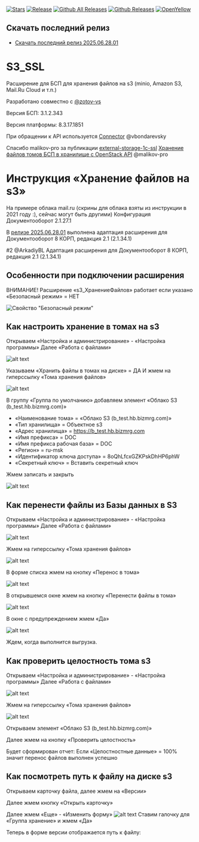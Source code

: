 [![Stars](https://img.shields.io/github/stars/BlizD/S3_SSL.svg?label=Github%20%E2%98%85&a)](https://github.com/BlizD/S3_SSL/stargazers)
[![Release](https://img.shields.io/github/tag/BlizD/S3_SSL.svg?label=Last%20release&a)](https://github.com/BlizD/S3_SSL/releases)
[![Github All Releases](https://img.shields.io/github/downloads/BlizD/S3_SSL/total.svg)]() 
[![Github Releases](https://img.shields.io/github/downloads/BlizD/S3_SSL/latest/total.svg)]()
[![OpenYellow](https://img.shields.io/endpoint?url=https://openyellow.org/data/badges/2/387114027.json)](https://openyellow.org/grid?data=top&repo=387114027)

## Скачать последний релиз ## 

* [Скачать последний релиз 2025.06.28.01](https://github.com/BlizD/S3_SSL/releases/download/2025.06.28.01/s3_ssl_2025.06.28.01.cfe)

# S3_SSL

Расширение для БСП для хранения файлов на s3 (minio, Amazon S3, Mail.Ru Cloud и т.п.)

Разработано совместно с [@zotov-vs](https://github.com/zotov-vs)

Версия БСП: 3.1.2.343

Версия платформы: 8.3.17.1851

При обращении к API используется [Connector](https://github.com/vbondarevsky/Connector) @vbondarevsky

Спасибо malikov-pro за публикации [external-storage-1c-ssl](https://github.com/malikov-pro/external-storage-1c-ssl)
[Хранение файлов томов БСП в хранилище с OpenStack API](https://infostart.ru/public/1276986/) @malikov-pro


# Инструкция «Хранение файлов на s3»

На примере облака mail.ru (скрины для облака взяты из инструкции в 2021 году :), сейчас могут быть другими)
Конфигурация Документооборот 2.1.27.1

В [релизе 2025.06.28.01](https://github.com/BlizD/S3_SSL/releases) выполнена адаптация расширения для Документооборот 8 КОРП, редакция 2.1 (2.1.34.1)


#2 @ArkadiyBL Адаптация расширения для Документооборот 8 КОРП, редакция 2.1 (2.1.34.1) 

## Особенности при подключении расширения
ВНИМАНИЕ! Расширение «s3_ХранениеФайлов» работает если указано «Безопасный режим» = НЕТ

![Свойство "Безопасный режим"](https://github.com/BlizD/S3_SSL/blob/main/screen/image-2.png)

## Как настроить хранение в томах на s3

Открываем «Настройка и администрирование» - «Настройка программы»
Далее «Работа с файлами»

![alt text](https://github.com/BlizD/S3_SSL/blob/main/screen/image-12.png)

Указываем 
«Хранить файлы в томах на диске» = ДА
И жмем на гиперссылку «Тома хранения файлов»

![alt text](https://github.com/BlizD/S3_SSL/blob/main/screen/image-4.png)

В группу «Группа по умолчанию» добавляем элемент «Облако S3 (b_test.hb.bizmrg.com)»
* «Наименование тома» = «Облако S3 (b_test.hb.bizmrg.com)»
* «Тип хранилища» = Объектное s3
* «Адрес хранилища» = https://b_test.hb.bizmrg.com
* «Имя префикса» = DOC
* «Имя префикса рабочая база» = DOC
* «Регион» = ru-msk
* «Идентификатор ключа доступа» = 8oQhLfcxGZKPskDhHP6phW
* «Секретный ключ» = Вставить секретный ключ

Жмем записать и закрыть


![alt text](https://github.com/BlizD/S3_SSL/blob/main/screen/image-5.png)


##  Как перенести файлы из Базы данных в S3

Открываем «Настройка и администрирование» - «Настройка программы» Далее «Работа с файлами»

 ![alt text](https://github.com/BlizD/S3_SSL/blob/main/screen/image-13.png)

Жмем на гиперссылку «Тома хранения файлов»

 ![alt text](https://github.com/BlizD/S3_SSL/blob/main/screen/image-8.png)

В форме списка жмем на кнопку «Перенос в тома»

 ![alt text](https://github.com/BlizD/S3_SSL/blob/main/screen/image-9.png)

В открывшемся окне жмем на кнопку «Перенести файлы в тома»

 ![alt text](https://github.com/BlizD/S3_SSL/blob/main/screen/image-10.png)

В окне с предупреждением жмем «Да»

 ![alt text](https://github.com/BlizD/S3_SSL/blob/main/screen/image-11.png)

Ждем, когда выполнится выгрузка.


## Как проверить целостность тома s3

Открываем «Настройка и администрирование» - «Настройка программы» Далее «Работа с файлами»

 ![alt text](https://github.com/BlizD/S3_SSL/blob/main/screen/image-13.png)

 Жмем на гиперссылку «Тома хранения файлов»

 ![alt text](https://github.com/BlizD/S3_SSL/blob/main/screen/image-8.png)


 Открываем элемент «Облако S3 (b_test.hb.bizmrg.com)»
 
Далее жмем на кнопку «Проверить целостность»

Будет сформирован отчет:
Если «Целостностные данные» = 100% значит перенос файлов выполнен успешно


## Как посмотреть путь к файлу на диске s3

Открываем карточку файла, далее жмем на «Версии»
 
Далее жмем кнопку «Открыть карточку»
 
Далее жмем «Еще» - «Изменить форму» 
 ![alt text](https://github.com/BlizD/S3_SSL/blob/main/screen/image-14.png)
Ставим галочку для «Группа хранение» и жмем «Да»
 
Теперь в форме версии отображается путь к файлу:
